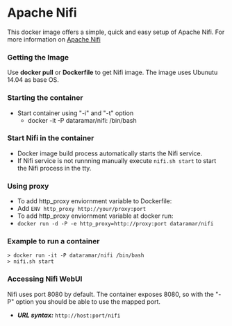 # Apache Nifi

This docker image offers a simple, quick and easy setup of Apache Nifi. For more information on [Apache Nifi](https://nifi.apache.org/index.html)

### Getting the Image
Use **docker pull** or **Dockerfile** to get Nifi image. The image uses Ubunutu 14.04 as base OS.

### Starting the container
* Start container using "-i" and "-t" option
  * docker -it -P dataramar/nifi:<tag> /bin/bash

### Start Nifi in the container
* Docker image build process automatically starts the Nifi service.
* If Nifi service is not runnning manually execute ```nifi.sh start``` to start the Nifi process in the tty.

### Using proxy
* To add http_proxy enviornment variable to Dockerfile:
 * Add ```ENV http_proxy http://your/proxy:port```
* To add http_proxy enviornment variable at docker run:
 * ```docker run -d -P -e http_proxy=http://proxy:port dataramar/nifi```

### Example to run a container
    > docker run -it -P dataramar/nifi /bin/bash
    > nifi.sh start

### Accessing Nifi WebUI
Nifi uses port 8080 by default. The container exposes 8080, so with the "-P" option you should be able to use the mapped port.
* ***URL syntax:*** ```http://host:port/nifi```
